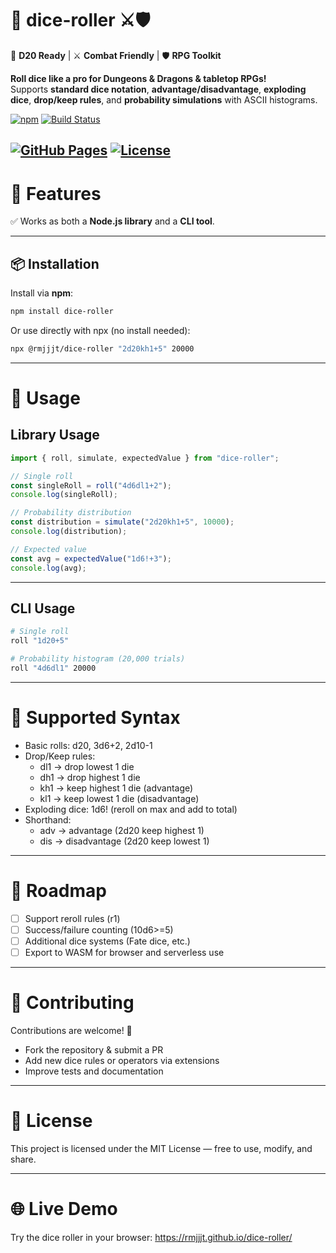 # 🎲 **dice-roller** ⚔️🛡️

🎲 **D20 Ready** | ⚔️ **Combat Friendly** | 🛡️ **RPG Toolkit**

**Roll dice like a pro for Dungeons & Dragons & tabletop RPGs!**  
Supports **standard dice notation**, **advantage/disadvantage**, **exploding dice**, **drop/keep rules**, and **probability simulations** with ASCII histograms.

[![npm](https://img.shields.io/npm/v/@rmjjjt/dice-roller?color=brightgreen&label=npm)](https://www.npmjs.com/package/@rmjjjt/dice-roller)
[![Build Status](https://img.shields.io/github/actions/workflow/status/rmjjjt/dice-roller/ci.yml?label=build&logo=github&color=blue)](https://github.com/rmjjt/dice-roller/actions/workflows/ci.yml)

[![GitHub Pages](https://img.shields.io/badge/demo-live-blue?style=for-the-badge)](https://rmjjjt.github.io/dice-roller/)
[![License](https://img.shields.io/badge/license-MIT-orange?style=for-the-badge)](LICENSE.md)
---
# 🎯 Features
✅ Works as both a **Node.js library** and a **CLI tool**.

---

## 📦 Installation

Install via **npm**:

```bash
npm install dice-roller

```

Or use directly with npx (no install needed):

```bash
npx @rmjjjt/dice-roller "2d20kh1+5" 20000
```

---

# 🚀 Usage

## Library Usage

```ts
import { roll, simulate, expectedValue } from "dice-roller";

// Single roll
const singleRoll = roll("4d6dl1+2");
console.log(singleRoll);

// Probability distribution
const distribution = simulate("2d20kh1+5", 10000);
console.log(distribution);

// Expected value
const avg = expectedValue("1d6!+3");
console.log(avg);
```

---

## CLI Usage

```bash
# Single roll
roll "1d20+5"

# Probability histogram (20,000 trials)
roll "4d6dl1" 20000
```

---

# 📝 Supported Syntax
* Basic rolls: d20, 3d6+2, 2d10-1 
* Drop/Keep rules:
  * dl1 → drop lowest 1 die 
  * dh1 → drop highest 1 die 
  * kh1 → keep highest 1 die (advantage)
  * kl1 → keep lowest 1 die (disadvantage)
* Exploding dice: 1d6! (reroll on max and add to total)
* Shorthand:
  * adv → advantage (2d20 keep highest 1)
  * dis → disadvantage (2d20 keep lowest 1)

---

# 🔮 Roadmap

- [ ]  Support reroll rules (r1)
- [ ]  Success/failure counting (10d6>=5)
- [ ]  Additional dice systems (Fate dice, etc.)
- [ ]  Export to WASM for browser and serverless use

---

# 🤝 Contributing

Contributions are welcome! 🎉
* Fork the repository & submit a PR 
* Add new dice rules or operators via extensions 
* Improve tests and documentation

---

# 📜 License
This project is licensed under the MIT License — free to use, modify, and share.

---

# 🌐 Live Demo

Try the dice roller in your browser:
https://rmjjjt.github.io/dice-roller/

